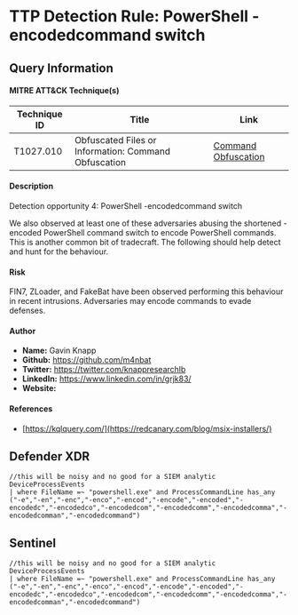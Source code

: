 # TTP Detection Rule: PowerShell -encodedcommand switch

## Query Information

#### MITRE ATT&CK Technique(s)

| Technique ID | Title    | Link    |
| ---  | --- | --- |
| T1027.010 | Obfuscated Files or Information: Command Obfuscation | [Command Obfuscation](https://attack.mitre.org/techniques/T1027/010/)|

#### Description
Detection opportunity 4: PowerShell -encodedcommand switch

We also observed at least one of these adversaries abusing the shortened -encoded PowerShell command switch to encode PowerShell commands. This is another common bit of tradecraft. The following should help detect and hunt for the behaviour.

#### Risk
FIN7, ZLoader, and FakeBat have been observed performing this behaviour in recent intrusions. Adversaries may encode commands to evade defenses.

#### Author <Optional>
- **Name:** Gavin Knapp
- **Github:** https://github.com/m4nbat 
- **Twitter:** https://twitter.com/knappresearchlb
- **LinkedIn:** https://www.linkedin.com/in/grjk83/
- **Website:**

#### References
- [https://kqlquery.com/](https://redcanary.com/blog/msix-installers/)

## Defender XDR
```KQL
//this will be noisy and no good for a SIEM analytic
DeviceProcessEvents
| where FileName =~ "powershell.exe" and ProcessCommandLine has_any ("-e","-en","-enc","-enco","-encod","-encode","-encoded","-encodedc","-encodedco","-encodedcom","-encodedcomm","-encodedcomma","-encodedcomman","-encodedcommand")
```
## Sentinel
```KQL
//this will be noisy and no good for a SIEM analytic
DeviceProcessEvents
| where FileName =~ "powershell.exe" and ProcessCommandLine has_any ("-e","-en","-enc","-enco","-encod","-encode","-encoded","-encodedc","-encodedco","-encodedcom","-encodedcomm","-encodedcomma","-encodedcomman","-encodedcommand")
```
